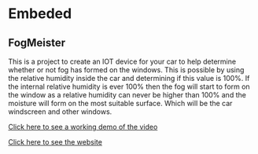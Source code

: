 # Embeded

## FogMeister
This is a project to create an IOT device for your car to help determine whether or not fog has formed on the windows. This is possible by using the relative humidity inside the car and determining if this value is 100%. If the internal relative humidity is ever 100% then the fog will start to form on the window as a relative humidity can never be higher than 100% and the moisture will form on the most suitable surface. Which will be the car windscreen and other windows.


[Click here to see a working demo of the video](https://github.com/Karrot96/Embeded/blob/master/demo_working.mp4)

[Click here to see the website](http://karet.co.uk/embedded)

